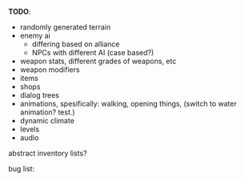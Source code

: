 **TODO**: 
* randomly generated terrain
* enemy ai
    * differing based on alliance
    * NPCs with different AI (case based?)
* weapon stats, different grades of weapons, etc
* weapon modifiers
* items
* shops
* dialog trees
* animations, spesifically: walking, opening things, (switch to water animation? test.)
* dynamic climate
* levels
* audio

abstract inventory lists?


bug list: